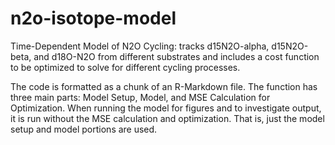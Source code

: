 # n2o-isotope-model
Time-Dependent Model of N2O Cycling: tracks d15N2O-alpha, d15N2O-beta, and d18O-N2O from different substrates and includes a cost function to be optimized to solve for different cycling processes.

The code is formatted as a chunk of an R-Markdown file. The function has three main parts: Model Setup, Model, and MSE Calculation for Optimization. When running the model for figures and to investigate output, it is run without the MSE calculation and optimization. That is, just the model setup and model portions are used.

